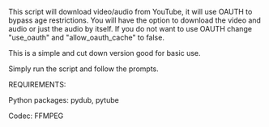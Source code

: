 This script will download video/audio from YouTube, it will use OAUTH to bypass age restrictions. You will have the option to download the video and audio or just the audio by itself. If you do not want to use OAUTH change "use_oauth" and "allow_oauth_cache" to false. 

This is a simple and cut down version good for basic use.

Simply run the script and follow the prompts. 

REQUIREMENTS:

Python packages: pydub, pytube 

Codec: FFMPEG
